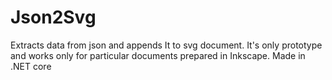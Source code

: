# Json2Svg
Extracts data from json and appends It to svg document. It's only prototype and works only for particular documents prepared in Inkscape.
Made in .NET core
